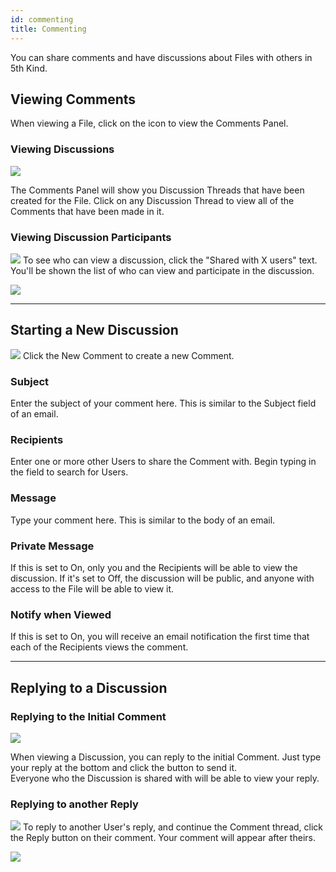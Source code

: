 ```yaml
---
id: commenting
title: Commenting
---
```


You can share comments and have discussions about Files with others in 5th Kind.

## Viewing Comments
When viewing a File, click on the <i class="fa fa-comments" aria-hidden="true"></i> icon to view the Comments Panel.

### Viewing Discussions
![](/img/viewer/comments/comment-panel-discussion-1.png)

The Comments Panel will show you Discussion Threads that have been created for the File.  Click on any Discussion Thread to view all of the Comments that have been made in it. 

### Viewing Discussion Participants
![](/img/viewer/comments/comment-panel-shared-with-2.png)
To see who can view a discussion, click the "Shared with X users" text.  You'll be shown the list of who can view and participate in the discussion.

![](/img/viewer/comments/comment-panel-shared-with-1.png)

---
## Starting a New Discussion
![](/img/viewer/comments/comment-panel-new-comment-1.png)
Click the <span class="buttonstyle">New Comment</span> to create a new Comment.  

### Subject
Enter the subject of your comment here.  This is similar to the Subject field of an email.

### Recipients
Enter one or more other Users to share the Comment with.  Begin typing in the field to search for Users.

### Message
Type your comment here.  This is similar to the body of an email.

### Private Message
If this is set to On, only you and the Recipients will be able to view the discussion.  If it's set to Off, the discussion will be public, and anyone with access to the File will be able to view it.

### Notify when Viewed
If this is set to On, you will receive an email notification the first time that each of the Recipients views the comment.

---
## Replying to a Discussion
### Replying to the Initial Comment
![](/img/viewer/comments/comment-panel-comment-view-1.png)

When viewing a Discussion, you can reply to the initial Comment.  Just type your reply at the bottom and click the  <i class="fa fa-paper-plane" aria-hidden="true"></i> button to send it.  
Everyone who the Discussion is shared with will be able to view your reply.

### Replying to another Reply
![](/img/viewer/comments/comment-panel-new-reply-2.png)
To reply to another User's reply, and continue the Comment thread, click the Reply button on their comment.  Your comment will appear after theirs.

![](/img/viewer/comments/comment-panel-new-reply-3.png)













